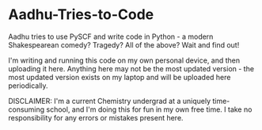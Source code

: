 # Aadhu-Tries-to-Code
Aadhu tries to use PySCF and write code in Python - a modern Shakespearean comedy? Tragedy? All of the above? Wait and find out!

I'm writing and running this code on my own personal device, and then uploading it here. Anything here may not be the most updated version - the most updated version exists on my laptop and will be uploaded here periodically.

DISCLAIMER: I'm a current Chemistry undergrad at a uniquely time-consuming school, and I'm doing this for fun in my own free time. I take no responsibility for any errors or mistakes present here.
